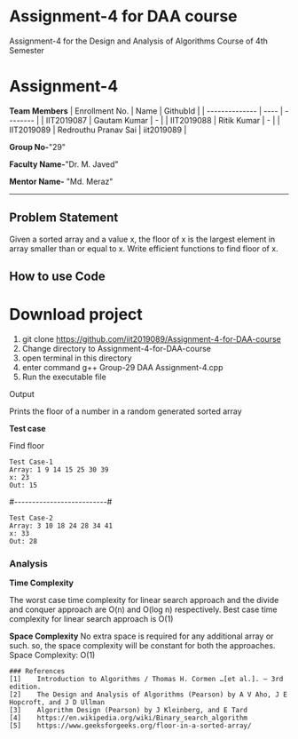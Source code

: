 # Assignment-4 for DAA course
Assignment-4 for the Design and Analysis of Algorithms Course of 4th Semester

# Assignment-4

**Team Members**
|   Enrollment No.  |   Name   | GithubId |
|   --------------  |   ----   | -------- |
|    IIT2019087  |   Gautam Kumar | - |
|    IIT2019088  |   Ritik Kumar | - | 
|    IIT2019089  |   Redrouthu Pranav Sai | iit2019089  |

**Group No-**"29"

**Faculty Name-**"Dr. M. Javed"

**Mentor Name-** "Md. Meraz"

---
## Problem Statement
Given a sorted array and a value x, the floor of x is the largest element in array smaller than or equal to x. Write efficient functions to find floor of x.

## How to use Code
# Download project
1. git clone https://github.com/iit2019089/Assignment-4-for-DAA-course
2. Change directory to Assignment-4-for-DAA-course
3. open terminal in this directory
4. enter command g++ Group-29 DAA Assignment-4.cpp
5. Run the executable file


Output

Prints the floor of a number in a random generated sorted array


**Test case**

Find floor
```
Test Case-1
Array: 1 9 14 15 25 30 39
x: 23
Out: 15
```
#--------------------------#
 ```
Test Case-2
Array: 3 10 18 24 28 34 41
x: 33
Out: 28
```
### Analysis

**Time Complexity**

The worst case time complexity for linear search approach and the divide and conquer approach are O(n) and O(log n) respectively. Best case time complexity for linear search approach is O(1)

**Space Complexity**
No extra space is required for any additional array or such. so, the space complexity will be constant for both the approaches.
Space Complexity: O(1)

```
### References
[1]    Introduction to Algorithms / Thomas H. Cormen …[et al.]. – 3rd edition.
[2]    The Design and Analysis of Algorithms (Pearson) by A V Aho, J E Hopcroft, and J D Ullman
[3]    Algorithm Design (Pearson) by J Kleinberg, and E Tard
[4]    https://en.wikipedia.org/wiki/Binary_search_algorithm
[5]    https://www.geeksforgeeks.org/floor-in-a-sorted-array/
```

